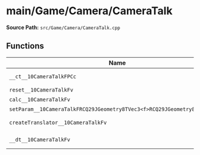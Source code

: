 # main/Game/Camera/CameraTalk

**Source Path:** `src/Game/Camera/CameraTalk.cpp`

## Functions

| Name | Address | Match % |
|------|---------|---------|
| `__ct__10CameraTalkFPCc` | `0x800AF408` | :white_check_mark: (100.0%) |
| `reset__10CameraTalkFv` | `0x800AF47C` | :x: (0.0%) |
| `calc__10CameraTalkFv` | `0x800AF4CC` | :x: (0.0%) |
| `setParam__10CameraTalkFRCQ29JGeometry8TVec3<f>RCQ29JGeometry8TVec3<f>ff` | `0x800AFA98` | :x: (0.0%) |
| `createTranslator__10CameraTalkFv` | `0x800AFB00` | :white_check_mark: (100.0%) |
| `__dt__10CameraTalkFv` | `0x800AFB48` | :white_check_mark: (100.0%) |
